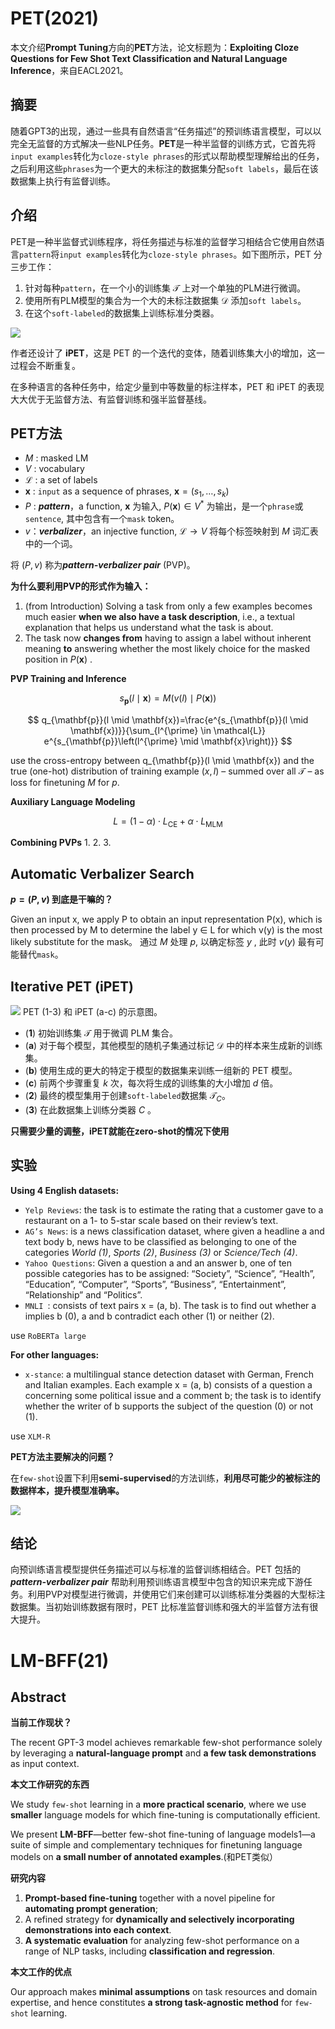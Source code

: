 # PET(2021)
本文介绍**Prompt Tuning**方向的**PET**方法，论文标题为：**Exploiting Cloze Questions for Few Shot Text Classification and Natural Language Inference**，来自EACL2021。
## 摘要
随着GPT3的出现，通过一些具有自然语言“任务描述”的预训练语言模型，可以以完全无监督的方式解决一些NLP任务。**PET**是一种半监督的训练方式，它首先将`input examples`转化为`cloze-style phrases`的形式以帮助模型理解给出的任务，之后利用这些`phrases`为一个更大的未标注的数据集分配`soft labels`，最后在该数据集上执行有监督训练。

## 介绍

 PET是一种半监督式训练程序，将任务描述与标准的监督学习相结合它使用自然语言`pattern`将`input examples`转化为`cloze-style phrases`。如下图所示，PET 分三步工作：
1. 针对每种`pattern`，在一个小的训练集 $\mathcal{T}$ 上对一个单独的PLM进行微调。
2. 使用所有PLM模型的集合为一个大的未标注数据集 $\mathcal{D}$ 添加`soft labels`。
3. 在这个`soft-labeled`的数据集上训练标准分类器。

![](https://github.com/toby-katakuri/Papers-Notes/blob/main/images/001_001.PNG)

作者还设计了 **iPET**，这是 PET 的一个迭代的变体，随着训练集大小的增加，这一过程会不断重复。

在多种语言的各种任务中，给定少量到中等数量的标注样本，PET 和 iPET 的表现大大优于无监督方法、有监督训练和强半监督基线。

## PET方法
- $M$ : masked LM
- $V$ : vocabulary
-  $\mathcal{L}$ : a set of labels
-  $\mathbf{x}$ : `input` as a sequence of phrases, $\mathbf{x}=\left(s_1,\ldots, s_k\right)$
- $P$ : ***pattern***，a function, $\mathbf{x}$ 为输入, $P(\mathbf{x}) \in V^*$ 为输出，是一个`phrase`或`sentence`, 其中包含有一个`mask` token。
- $v$：***verbalizer***，an injective function, $\mathcal{L} \rightarrow V$ 将每个标签映射到 $M$ 词汇表中的一个词。

将 $(P, v)$ 称为***pattern-verbalizer pair*** (PVP)。

**为什么要利用PVP的形式作为输入：**
1. (from Introduction) Solving a task from only a few examples becomes much easier **when we also have a task description**,
i.e., a textual explanation that helps us understand what the task is about.
2. The task now **changes from** having to assign a label without inherent meaning **to** answering whether the most likely choice for the masked position in $P(\mathbf{x})$ .
   

**PVP Training and Inference**

$$
s_{\mathbf{p}}(l \mid \mathbf{x})=M(v(l) \mid P(\mathbf{x}))
$$

$$
q_{\mathbf{p}}(l \mid \mathbf{x})=\frac{e^{s_{\mathbf{p}}(l \mid \mathbf{x})}}{\sum_{l^{\prime} \in \mathcal{L}} e^{s_{\mathbf{p}}\left(l^{\prime} \mid \mathbf{x}\right)}}
$$

use the cross-entropy between q_{\mathbf{p}}(l \mid \mathbf{x}) and the true (one-hot) distribution of training example $(x, l)$ – summed over all $\mathcal{T}$ – as loss for finetuning $M$ for $p$.

**Auxiliary Language Modeling**

$$
L=(1-\alpha) \cdot L_{\mathrm{CE}}+\alpha \cdot L_{\mathrm{MLM}}
$$

**Combining PVPs**
1. 
2.
3. 

## Automatic Verbalizer Search
**$p=(P, v)$ 到底是干嘛的？**

Given an input x, we apply P to obtain an input representation P(x), which is then processed by M to determine the label y ∈ L for which v(y) is the most likely substitute for the mask。 通过 $M$ 处理 $p$, 以确定标签 $y$ , 此时 $v(y)$ 最有可能替代`mask`。


## Iterative PET (iPET)
![](https://github.com/toby-katakuri/Papers-Notes/blob/main/images/001_002.PNG)
PET (1-3) 和 iPET (a-c) 的示意图。
-  (**1**) 初始训练集 $\mathcal{T}$ 用于微调 PLM 集合。 
- (**a**) 对于每个模型，其他模型的随机子集通过标记 $\mathcal{D}$ 中的样本来生成新的训练集。 
- (**b**) 使用生成的更大的特定于模型的数据集来训练一组新的 PET 模型。 
- (**c**) 前两个步骤重复 $k$ 次，每次将生成的训练集的大小增加 $d$ 倍。
-  (**2**) 最终的模型集用于创建`soft-labeled`数据集 $\mathcal{T}_C$。
-  (**3**) 在此数据集上训练分类器 $C$ 。

**只需要少量的调整，iPET就能在zero-shot的情况下使用**

## 实验
**Using 4 English datasets:**
- `Yelp Reviews`: the task is to estimate the rating that a customer gave to a restaurant on a 1- to 5-star scale based on their review’s text.
- `AG’s News`: is a news classification dataset, where given a headline a and text body b, news have to be classified as belonging to one of the categories *World (1)*, *Sports (2)*, *Business (3)* or *Science/Tech (4)*.
- `Yahoo Questions`: Given a question a and an answer b, one of ten possible categories has to be assigned: “Society”, “Science”, “Health”, “Education”, “Computer”, “Sports”, “Business”, “Entertainment”, “Relationship” and “Politics”.
- `MNLI `: consists of text pairs x = (a, b). The task is to find out whether a implies b (0), a and b contradict each other (1) or neither (2).

use `RoBERTa large`

**For other languages:**
- `x-stance`: a multilingual stance detection  dataset with German, French and Italian examples.  Each example x = (a, b) consists of a question  a concerning some political issue and a comment  b; the task is to identify whether the writer of b supports the subject of the question (0) or not (1).

use `XLM-R`

**PET方法主要解决的问题？**

在`few-shot`设置下利用**semi-supervised**的方法训练，**利用尽可能少的被标注的数据样本，提升模型准确率。**

![](https://github.com/toby-katakuri/Papers-Notes/blob/main/images/001_003.PNG)

## 结论
向预训练语言模型提供任务描述可以与标准的监督训练相结合。PET 包括的***pattern-verbalizer pair*** 帮助利用预训练语言模型中包含的知识来完成下游任务。利用PVP对模型进行微调，并使用它们来创建可以训练标准分类器的大型标注数据集。当初始训练数据有限时，PET 比标准监督训练和强大的半监督方法有很大提升。

# LM-BFF(21)
## Abstract
**当前工作现状？**

The recent GPT-3 model achieves remarkable few-shot performance solely by leveraging a **natural-language prompt** and **a few task demonstrations** as input context.

**本文工作研究的东西**

We study `few-shot` learning in a **more practical scenario**, where we use **smaller** language models for which fine-tuning is computationally efficient.

We present **LM-BFF**—better few-shot fine-tuning of language models1—a suite of simple and complementary techniques for finetuning language models on **a small number of annotated examples**.(和PET类似）

**研究内容**
1. **Prompt-based fine-tuning** together with a novel pipeline for **automating prompt generation**;
2. A refined strategy for **dynamically and selectively incorporating demonstrations into each context**.
3. **A systematic evaluation** for analyzing few-shot performance on a range of NLP tasks, including **classification and regression**.

**本文工作的优点**

Our approach makes **minimal assumptions** on task resources and domain expertise, and hence constitutes **a strong task-agnostic method** for `few-shot` learning.



